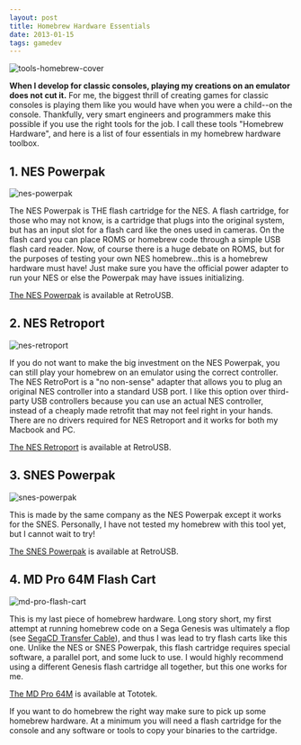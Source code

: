 ```yaml
---
layout: post
title: Homebrew Hardware Essentials
date: 2013-01-15 
tags: gamedev
---
```


![tools-homebrew-cover](https://s3.us-east-2.amazonaws.com/jarrodparkes.com/tools-homebrew-cover.png "Homebrew Tools")

**When I develop for classic consoles, playing my creations on an emulator does not cut it.** For me, the biggest thrill of creating games for classic consoles is playing them like you would have when you were a child--on the console. Thankfully, very smart engineers and programmers make this possible if you use the right tools for the job. I call these tools "Homebrew Hardware", and here is a list of four essentials in my homebrew hardware toolbox.

## 1. NES Powerpak

![nes-powerpak](https://s3.us-east-2.amazonaws.com/jarrodparkes.com/nes-powerpak.png "NES Powerpak")

The NES Powerpak is THE flash cartridge for the NES. A flash cartridge, for those who may not know, is a cartridge that plugs into the original system, but has an input slot for a flash card like the ones used in cameras. On the flash card you can place ROMS or homebrew code through a simple USB flash card reader. Now, of course there is a huge debate on ROMS, but for the purposes of testing your own NES homebrew...this is a homebrew hardware must have! Just make sure you have the official power adapter to run your NES or else the Powerpak may have issues initializing.

[The NES Powerpak](http://www.retrousb.com/product_info.php?products_id=34) is available at RetroUSB.

## 2. NES Retroport

![nes-retroport](https://s3.us-east-2.amazonaws.com/jarrodparkes.com/nes-retroport.png "NES Retroport")

If you do not want to make the big investment on the NES Powerpak, you can still play your homebrew on an emulator using the correct controller. The NES RetroPort is a "no non-sense" adapter that allows you to plug an original NES controller into a standard USB port. I like this option over third-party USB controllers because you can use an actual NES controller, instead of a cheaply made retrofit that may not feel right in your hands. There are no drivers required for NES Retroport and it works for both my Macbook and PC.

[The NES Retroport](http://www.retrousb.com/product_info.php?products_id=28) is available at RetroUSB.

## 3. SNES Powerpak

![snes-powerpak](https://s3.us-east-2.amazonaws.com/jarrodparkes.com/snes-powerpak.png "SNES Powerpak")

This is made by the same company as the NES Powerpak except it works for the SNES. Personally, I have not tested my homebrew with this tool yet, but I cannot wait to try!

[The SNES Powerpak](http://www.retrousb.com/product_info.php?products_id=84) is available at RetroUSB.

## 4. MD Pro 64M Flash Cart

![md-pro-flash-cart](https://s3.us-east-2.amazonaws.com/jarrodparkes.com/md-pro-flash-cart.png "MD Pro Flash Cart")

This is my last piece of homebrew hardware. Long story short, my first attempt at running homebrew code on a Sega Genesis was ultimately a flop (see [SegaCD Transfer Cable](https://www.jarrodparkes.com/segacd-transfer-cable/)), and thus I was lead to try flash carts like this one. Unlike the NES or SNES Powerpak, this flash cartridge requires special software, a parallel port, and some luck to use. I would highly recommend using a different Genesis flash cartridge all together, but this one works for me.

[The MD Pro 64M](http://www.tototek.com/store/index.php?main_page=product_info&amp;products_id=59) is available at Tototek.

If you want to do homebrew the right way make sure to pick up some homebrew hardware. At a minimum you will need a flash cartridge for the console and any software or tools to copy your binaries to the cartridge.
